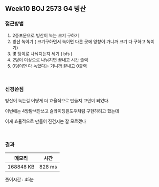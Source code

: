 ## Week10 BOJ 2573 G4 빙산

### 접근방법
1. 2중포문으로 빙산이 녹는 크기 구하기
2. 빙산 녹이기 ( 크기구하면서 녹이면 다른 곳에 영향이 가니까 크기 다 구하고 녹이기)
3. 몇 덩이로 나눠지는지 세기 ( bfs )
4. 2덩이 이상으로 나눠지면 끝내고 시간 출력
5. 0덩이면 다 녹았다는 거니까 끝내고 0출력


<br>

### 신경쓴점
빙산이 녹는걸 어떻게 더 효율적으로 만들지 고민이 되었다.

이번에는 4방탐색안쓰고 슬라이딩윈도우처럼 구현하려고 했는데

이게 효율적으로 만들어 진건지는 잘 모르겠다


<br>

### 결과

|메모리|시간|
|:---:|:---:|
|168848 KB|828 ms|

풀이시간 : 45분
